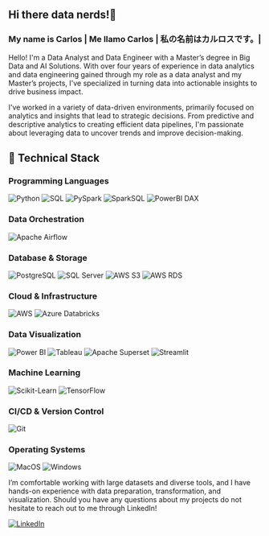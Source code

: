 ## Hi there data nerds!👋

### My name is Carlos | Me llamo Carlos | 私の名前はカルロスです。| 
Hello! I'm a Data Analyst and Data Engineer with a Master’s degree in Big Data and AI Solutions. With over four years of experience in data analytics and data engineering gained through my role as a data analyst and my Master’s projects, I've specialized in turning data into actionable insights to drive business impact.

I've worked in a variety of data-driven environments, primarily focused on analytics and insights that lead to strategic decisions. From predictive and descriptive analytics to creating efficient data pipelines, I'm passionate about leveraging data to uncover trends and improve decision-making.

## 💼 Technical Stack

### Programming Languages
![Python](https://img.shields.io/badge/Python-3776AB?style=for-the-badge&logo=python&logoColor=white)
![SQL](https://img.shields.io/badge/SQL-336791?style=for-the-badge&logo=postgresql&logoColor=white)
![PySpark](https://img.shields.io/badge/PySpark-E25A1C?style=for-the-badge&logo=apachespark&logoColor=white)
![SparkSQL](https://img.shields.io/badge/SparkSQL-E25A1C?style=for-the-badge&logo=apache-spark&logoColor=white)
![PowerBI DAX](https://img.shields.io/badge/DAX-F2C811?style=for-the-badge&logo=powerbi&logoColor=black)

### Data Orchestration
![Apache Airflow](https://img.shields.io/badge/Apache%20Airflow-017CEE?style=for-the-badge&logo=apache-airflow&logoColor=white)

### Database & Storage
![PostgreSQL](https://img.shields.io/badge/PostgreSQL-336791?style=for-the-badge&logo=postgresql&logoColor=white)
![SQL Server](https://img.shields.io/badge/SQL%20Server-CC2927?style=for-the-badge&logo=microsoft-sql-server&logoColor=white)
![AWS S3](https://img.shields.io/badge/AWS%20S3-232F3E?style=for-the-badge&logo=amazon-aws&logoColor=white)
![AWS RDS](https://img.shields.io/badge/AWS%20RDS-527FFF?style=for-the-badge&logo=amazonrds&logoColor=white)

### Cloud & Infrastructure
![AWS](https://img.shields.io/badge/AWS-232F3E?style=for-the-badge&logo=amazon-aws&logoColor=white)
![Azure Databricks](https://img.shields.io/badge/Azure%20Databricks-F25022?style=for-the-badge&logo=microsoft-azure&logoColor=white)

### Data Visualization
![Power BI](https://img.shields.io/badge/Power%20BI-F2C811?style=for-the-badge&logo=powerbi&logoColor=black)
![Tableau](https://img.shields.io/badge/Tableau-E97627?style=for-the-badge&logo=tableau&logoColor=white)
![Apache Superset](https://img.shields.io/badge/Apache%20Superset-DB7093?style=for-the-badge&logo=apache-superset&logoColor=white)
![Streamlit](https://img.shields.io/badge/Streamlit-FF4B4B?style=for-the-badge&logo=streamlit&logoColor=white)

### Machine Learning
![Scikit-Learn](https://img.shields.io/badge/Scikit%20Learn-F7931E?style=for-the-badge&logo=scikit-learn&logoColor=white)
![TensorFlow](https://img.shields.io/badge/TensorFlow-FF6F00?style=for-the-badge&logo=tensorflow&logoColor=white)

### CI/CD & Version Control
![Git](https://img.shields.io/badge/Git-F05032?style=for-the-badge&logo=git&logoColor=white)

### Operating Systems
![MacOS](https://img.shields.io/badge/mac%20os-000000?style=for-the-badge&logo=apple&logoColor=white)
![Windows](https://img.shields.io/badge/Windows-0078D6?style=for-the-badge&logo=windows&logoColor=white)

I’m comfortable working with large datasets and diverse tools, and I have hands-on experience with data preparation, transformation, and visualization. Should you have any questions about my projects do not hesitate to reach out to me through LinkedIn!

[![LinkedIn](https://img.shields.io/badge/LinkedIn-0077B5?style=for-the-badge&logo=linkedin&logoColor=white)](https://www.linkedin.com/in/carlos-daniel-varela-green/)
<!--
**CarlosVarelaGreen/CarlosVarelaGreen** is a ✨ _special_ ✨ repository because its `README.md` (this file) appears on your GitHub profile.

Here are some ideas to get you started:

- 🔭 I’m currently working on ...
- 🌱 I’m currently learning ...
- 👯 I’m looking to collaborate on ...
- 🤔 I’m looking for help with ...
- 💬 Ask me about ...
- 📫 How to reach me: ...
- 😄 Pronouns: ...
- ⚡ Fun fact: ...
-->
